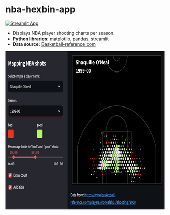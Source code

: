 # nba-hexbin-app
[![Streamlit App](https://static.streamlit.io/badges/streamlit_badge_black_white.svg)](https://hexplotpy-cuhjfjq4sph9zt3gi3jsmh.streamlit.app/)
* Displays NBA player shooting charts per season.
* **Python libraries:** matplotlib, pandas, streamlit
* **Data source:** [Basketball-reference.com](https://www.basketball-reference.com/)

<img src="nba_hexplot_app_screenshot.png" width=800 height=500 />
